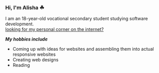### Hi, I'm Alisha ☘

I am an 18-year-old vocational secondary student studying software development.
<br>
<a href="https://alishasoedamah.github.io/">looking for my personal corner on the internet?</a>

***My hobbies include***
- Coming up with ideas for websites and assembling them into actual responsive websites
- Creating web designs
- Reading
